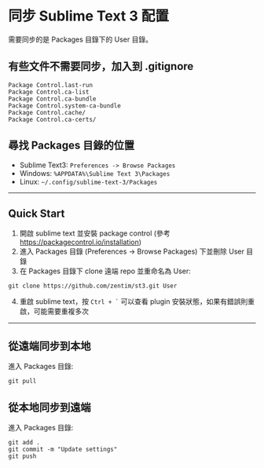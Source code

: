 # 同步 Sublime Text 3 配置
需要同步的是 Packages 目錄下的 User 目錄。

## 有些文件不需要同步，加入到 .gitignore
```
Package Control.last-run
Package Control.ca-list
Package Control.ca-bundle
Package Control.system-ca-bundle
Package Control.cache/
Package Control.ca-certs/
```

## 尋找 Packages 目錄的位置
* Sublime Text3: ``` Preferences -> Browse Packages ```
* Windows: ``` %APPDATA%\Sublime Text 3\Packages ```
* Linux: ``` ~/.config/sublime-text-3/Packages ```

-----

## Quick Start
1. 開啟 sublime text 並安裝 package control (參考 https://packagecontrol.io/installation)
2. 進入 Packages 目錄 (Preferences -> Browse Packages) 下並刪除 User 目錄
3. 在 Packages 目錄下 clone 遠端 repo 並重命名為 User:
```
git clone https://github.com/zentim/st3.git User
```
4. 重啟 sublime text，按 ``` Ctrl + ` ``` 可以查看 plugin 安裝狀態，如果有錯誤則重啟，可能需要重複多次

-----

## 從遠端同步到本地
進入 Packages 目錄:
```
git pull
```

## 從本地同步到遠端
進入 Packages 目錄:
```
git add . 
git commit -m "Update settings"
git push
```
